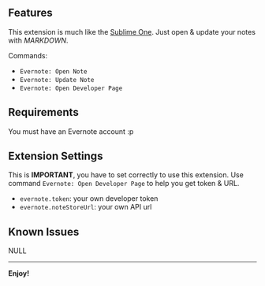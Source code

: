 ## Features

This extension is much like the [Sublime One](https://packagecontrol.io/packages/Evernote). Just open & update your notes with *MARKDOWN*.

Commands:
* `Evernote: Open Note`
* `Evernote: Update Note`
* `Evernote: Open Developer Page`

## Requirements

You must have an Evernote account :p

## Extension Settings

This is **IMPORTANT**, you have to set correctly to use this extension.
Use command `Evernote: Open Developer Page` to help you get token & URL.

* `evernote.token`: your own developer token
* `evernote.noteStoreUrl`: your own API url

## Known Issues

NULL

-----------------------------------------------------------------------------------------------------------

**Enjoy!**